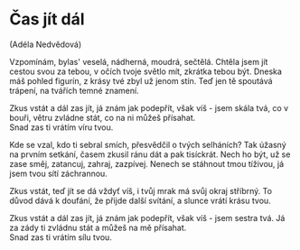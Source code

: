 # Čas jít dál
(Adéla Nedvědová)

Vzpomínám, bylas' veselá,
nádherná, moudrá, sečtělá.
Chtěla jsem jít cestou svou za tebou,
v očích tvoje světlo mít,
zkrátka tebou být.
Dneska máš pohled figurín,
z krásy tvé zbyl už jenom stín.
Teď jen tě spoutává trápení,
na tvářích temné znamení.

Zkus vstát a dál zas jít,
já znám jak podepřít,
však víš - jsem skála tvá,
co v bouři, větru zvládne stát,
co na ni můžeš přísahat.  
Snad zas ti vrátím víru tvou.

Kde se vzal, kdo ti sebral smích,
přesvědčil o tvých selháních?
Tak úžasný na prvním setkání,
časem zkusil ránu dát
a pak tisíckrát.
Nech ho být, už se zase směj,
zatancuj, zahraj, zazpívej.
Nenech se stáhnout tmou tíživou,
já jsem tvou sítí záchrannou.

Zkus vstát, teď jít se dá
vždyť víš, i tvůj mrak má
svůj okraj stříbrný.
To důvod dává k doufání,
že přijde další svítání,
a slunce vrátí krásu tvou.

Zkus vstát a dál zas jít,
já znám jak podepřít,
však víš - jsem sestra tvá.
Já za zády ti zvládnu stát
a můžeš na mě přísahat.  
Snad zas ti vrátím sílu tvou.
